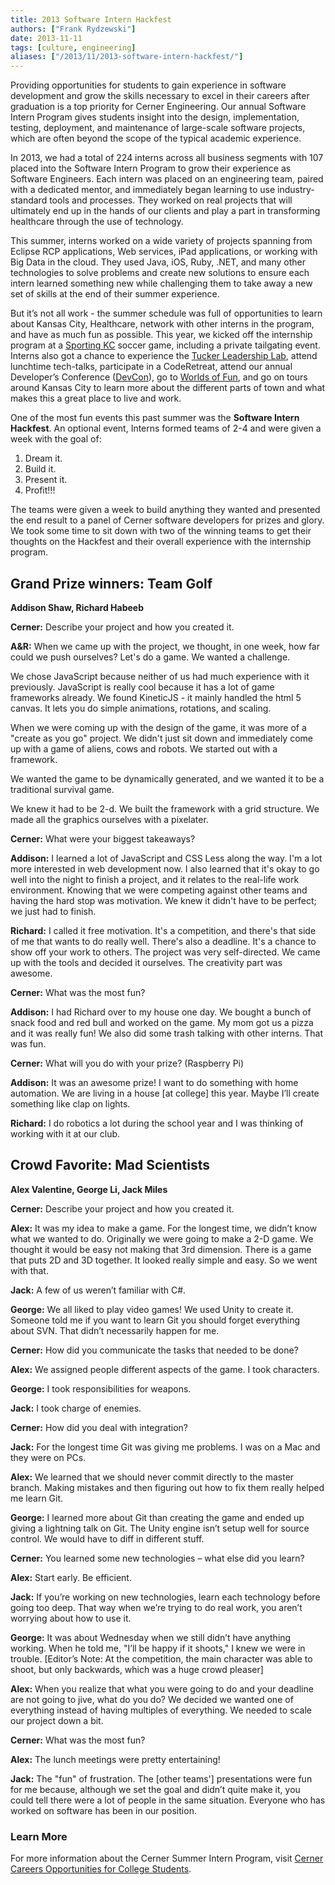 ```yaml
---
title: 2013 Software Intern Hackfest
authors: ["Frank Rydzewski"]
date: 2013-11-11
tags: [culture, engineering]
aliases: ["/2013/11/2013-software-intern-hackfest/"]
---
```


Providing opportunities for students to gain experience in software development and grow the skills necessary to excel in their careers after graduation is a top priority for Cerner Engineering. Our annual Software Intern Program gives students insight into the design, implementation, testing, deployment, and maintenance of large-scale software projects, which are often beyond the scope of the typical academic experience.

In 2013, we had a total of 224 interns across all business segments with 107 placed into the Software Intern Program to grow their experience as Software Engineers. Each intern was placed on an engineering team, paired with a dedicated mentor, and immediately began learning to use industry-standard tools and processes. They worked on real projects that will ultimately end up in the hands of our clients and play a part in transforming healthcare through the use of technology.

This summer, interns worked on a wide variety of projects spanning from Eclipse RCP applications, Web services, iPad applications, or working with Big Data in the cloud. They used Java, iOS, Ruby, .NET, and many other technologies to solve problems and create new solutions to ensure each intern learned something new while challenging them to take away a new set of skills at the end of their summer experience.

But it’s not all work - the summer schedule was full of opportunities to learn about Kansas City, Healthcare, network with other interns in the program, and have as much fun as possible. This year, we kicked off the internship program at a [Sporting KC](http://www.sportingkc.com/) soccer game, including a private tailgating event. Interns also got a chance to experience the [Tucker Leadership Lab](https://jewell.edu/learn/beyond-classroom/tucker-leadership-lab), attend lunchtime tech-talks, participate in a CodeRetreat, attend our annual Developer’s Conference ([DevCon](http://www.youtube.com/watch?v=cE0YoFg-hkE)), go to [Worlds of Fun](https://www.worldsoffun.com/), and go on tours around Kansas City to learn more about the different parts of town and what makes this a great place to live and work.

One of the most fun events this past summer was the **Software Intern Hackfest**. An optional event, Interns formed teams of 2-4 and were given a week with the goal of:

1. Dream it.
2. Build it.
3. Present it.
4. Profit!!!

The teams were given a week to build anything they wanted and presented the end result to a panel of Cerner software developers for prizes and glory. We took some time to sit down with two of the winning teams to get their thoughts on the Hackfest and their overall experience with the internship program.

## Grand Prize winners: Team Golf

**Addison Shaw, Richard Habeeb**

**Cerner:** Describe your project and how you created it.

**A&R:** When we came up with the project, we thought, in one week, how far could we push ourselves? Let's do a game. We wanted a challenge.

We chose JavaScript because neither of us had much experience with it previously. JavaScript is really cool because it has a lot of game frameworks already. We found KineticJS - it mainly handled the html 5 canvas. It lets you do simple animations, rotations, and scaling.

When we were coming up with the design of the game, it was more of a "create as you go" project. We didn't just sit down and immediately come up with a game of aliens, cows and robots. We started out with a framework.

We wanted the game to be dynamically generated, and we wanted it to be a traditional survival game.

We knew it had to be 2-d. We built the framework with a grid structure. We made all the graphics ourselves with a pixelater.

**Cerner:** What were your biggest takeaways?

**Addison:** I learned a lot of JavaScript and CSS Less along the way. I'm a lot more interested in web development now. I also learned that it's okay to go well into the night to finish a project, and it relates to the real-life work environment. Knowing that we were competing against other teams and having the hard stop was motivation. We knew it didn't have to be perfect; we just had to finish.

**Richard:** I called it free motivation. It's a competition, and there's that side of me that wants to do really well. There's also a deadline. It's a chance to show off your work to others. The project was very self-directed. We came up with the tools and decided it ourselves. The creativity part was awesome.

**Cerner:** What was the most fun?

**Addison:** I had Richard over to my house one day. We bought a bunch of snack food and red bull and worked on the game. My mom got us a pizza and it was really fun! We also did some trash talking with other interns. That was fun.

**Cerner:** What will you do with your prize? (Raspberry Pi)

**Addison:** It was an awesome prize! I want to do something with home automation. We are living in a house [at college] this year. Maybe I’ll create something like clap on lights.

**Richard:** I do robotics a lot during the school year and I was thinking of working with it at our club.

## Crowd Favorite: Mad Scientists

**Alex Valentine, George Li, Jack Miles**

**Cerner:** Describe your project and how you created it.

**Alex:** It was my idea to make a game. For the longest time, we didn’t know what we wanted to do. Originally we were going to make a 2-D game. We thought it would be easy not making that 3rd dimension. There is a game that puts 2D and 3D together. It looked really simple and easy. So we went with that.

**Jack:** A few of us weren’t familiar with C#.

**George:** We all liked to play video games! We used Unity to create it. Someone told me if you want to learn Git you should forget everything about SVN. That didn’t necessarily happen for me.

**Cerner:** How did you communicate the tasks that needed to be done?

**Alex:** We assigned people different aspects of the game. I took characters.

**George:** I took responsibilities for weapons.

**Jack:** I took charge of enemies.

**Cerner:** How did you deal with integration?

**Jack:** For the longest time Git was giving me problems. I was on a Mac and they were on PCs.

**Alex:** We learned that we should never commit directly to the master branch. Making mistakes and then figuring out how to fix them really helped me learn Git.

**George:** I learned more about Git than creating the game and ended up giving a lightning talk on Git. The Unity engine isn’t setup well for source control. We would have to diff in different stuff.

**Cerner:** You learned some new technologies – what else did you learn?

**Alex:** Start early. Be efficient.

**Jack:** If you’re working on new technologies, learn each technology before going too deep. That way when we’re trying to do real work, you aren’t worrying about how to use it.

**George:** It was about Wednesday when we still didn’t have anything working. When he told me, "I’ll be happy if it shoots," I knew we were in trouble. [Editor’s Note: At the competition, the main character was able to shoot, but only backwards, which was a huge crowd pleaser]

**Alex:** When you realize that what you were going to do and your deadline are not going to jive, what do you do? We decided we wanted one of everything instead of having multiples of everything. We needed to scale our project down a bit.

**Cerner:** What was the most fun?

**Alex:** The lunch meetings were pretty entertaining!

**Jack:** The "fun" of frustration. The [other teams'] presentations were fun for me because, although we set the goal and didn’t quite make it, you could tell there were a lot of people in the same situation. Everyone who has worked on software has been in our position.

### Learn More

For more information about the Cerner Summer Intern Program, visit [Cerner Careers Opportunities for College Students](https://careers.cerner.com/students-graduates).
